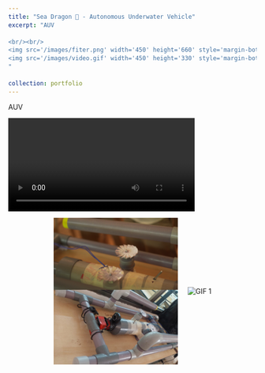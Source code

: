 ```yaml
---
title: "Sea Dragon 🐉 - Autonomous Underwater Vehicle"
excerpt: "AUV

<br/><br/>
<img src='/images/fiter.png' width='450' height='660' style='margin-bottom: 20px;'>
<img src='/images/video.gif' width='450' height='330' style='margin-bottom: 20px;'>
"

collection: portfolio
---
```


AUV

<video width='75%' controls>
  <source src="/images/video.mp4" type="video/mp4">
Your browser does not support the video tag.
</video>

<div style="display: flex; justify-content: center; align-items: center; max-width: 100%;">
    <img src='/images/fiter.png' alt="Image 1" style="margin: 10px; max-width: 50%; height: auto;">
    <img src='/images/video.gif' alt="GIF 1" style="margin: 10px; max-width: 50%; height: auto;">
</div>
